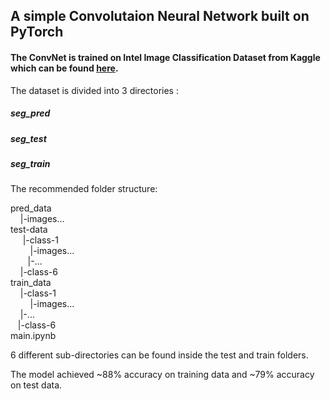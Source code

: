## A simple Convolutaion Neural Network built on PyTorch

#### The ConvNet is trained on Intel Image Classification Dataset from Kaggle which can be found [here](https://www.kaggle.com/datasets/puneet6060/intel-image-classification).

The dataset is divided into 3 directories :

##### seg_pred
##### seg_test
##### seg_train

The recommended folder structure:

pred_data<br>
&nbsp;&nbsp;&nbsp;&nbsp;|-images...<br>
test-data<br>
&nbsp;&nbsp;&nbsp;&nbsp;&nbsp;|-class-1<br>
&nbsp;&nbsp;&nbsp;&nbsp;&nbsp;&nbsp;&nbsp;&nbsp;|-images...<br>
&nbsp;&nbsp;&nbsp;&nbsp;&nbsp;&nbsp;&nbsp;|-...<br>
&nbsp;&nbsp;&nbsp;&nbsp;|-class-6<br>
train_data<br>
&nbsp;&nbsp;&nbsp;&nbsp;|-class-1<br>
&nbsp;&nbsp;&nbsp;&nbsp;&nbsp;&nbsp;&nbsp;&nbsp;|-images...<br>
&nbsp;&nbsp;&nbsp;&nbsp;|-...<br>
&nbsp;&nbsp;&nbsp;|-class-6<br>
main.ipynb<br>


6 different sub-directories can be found inside the test and train folders.

The model achieved ~88% accuracy on training data and ~79% accuracy on test data.

